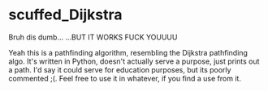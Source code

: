 # scuffed_Dijkstra
Bruh dis dumb...
...BUT IT WORKS FUCK YOUUUU

Yeah this is a pathfinding algorithm, resembling the Dijkstra pathfinding algo.
It's written in Python, doesn't actually serve a purpose, just prints out a path.
I'd say it could serve for education purposes, but its poorly commented ;(.
Feel free to use it in whatever, if you find a use from it.
